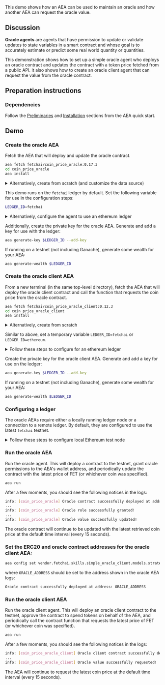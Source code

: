 This demo shows how an AEA can be used to maintain an oracle and how another AEA can request the oracle value.

## Discussion

**Oracle agents** are agents that have permission to update or validate updates to state variables in a smart contract and whose goal is to accurately estimate or predict some real world quantity or quantities.

This demonstration shows how to set up a simple oracle agent who deploys an oracle contract and updates the contract with a token price fetched from a public API. It also shows how to create an oracle client agent that can request the value from the oracle contract.

## Preparation instructions
 
### Dependencies

Follow the <a href="../quickstart/#preliminaries">Preliminaries</a> and <a href="../quickstart/#installation">Installation</a> sections from the AEA quick start.

## Demo

### Create the oracle AEA

Fetch the AEA that will deploy and update the oracle contract.

``` bash
aea fetch fetchai/coin_price_oracle:0.17.3
cd coin_price_oracle
aea install
```

<details><summary>Alternatively, create from scratch (and customize the data source)</summary>
<p>

Create the AEA that will deploy the contract.

``` bash
aea create coin_price_oracle
cd coin_price_oracle
aea add connection fetchai/http_client:0.24.3
aea add connection fetchai/ledger:0.21.2
aea add connection fetchai/prometheus:0.9.3
aea add skill fetchai/advanced_data_request:0.7.3
aea add skill fetchai/simple_oracle:0.16.2
aea config set --type dict agent.dependencies \
'{
  "aea-ledger-fetchai": {"version": "<2.0.0,>=1.0.0"},
  "aea-ledger-ethereum": {"version": "<2.0.0,>=1.0.0"}
}'
aea config set agent.default_connection fetchai/ledger:0.21.2
aea install
```

Set the URL for the data request skill:
``` bash
aea config set --type str vendor.fetchai.skills.advanced_data_request.models.advanced_data_request_model.args.url "https://api.coingecko.com/api/v3/simple/price?ids=fetch-ai&vs_currencies=usd"
```

Specify the name and JSON path of the data to fetch from the API:
``` bash
aea config set --type list vendor.fetchai.skills.advanced_data_request.models.advanced_data_request_model.args.outputs '[{"name": "price", "json_path": "fetch-ai.usd"}]'
```

Set the name of the oracle value in the simple oracle skill:
``` bash
aea config set vendor.fetchai.skills.simple_oracle.models.strategy.args.oracle_value_name price
```

Then update the agent configuration with the default routing:
``` bash
aea config set --type dict agent.default_routing \
'{
"fetchai/contract_api:1.1.3": "fetchai/ledger:0.21.2",
"fetchai/http:1.1.2": "fetchai/http_client:0.24.3",
"fetchai/ledger_api:1.1.3": "fetchai/ledger:0.21.2"
}'
```

Update the default ledger.
``` bash
aea config set agent.default_ledger fetchai
```

Set the following configuration for the oracle skill:
``` bash
aea config set vendor.fetchai.skills.simple_oracle.models.strategy.args.ledger_id fetchai
aea config set vendor.fetchai.skills.simple_oracle.models.strategy.args.update_function update_oracle_value
```

</p>
</details>

This demo runs on the `fetchai` ledger by default. Set the following variable for use in the configuration steps:
``` bash
LEDGER_ID=fetchai
```

<details><summary>Alternatively, configure the agent to use an ethereum ledger</summary>
<p>

``` bash
LEDGER_ID=ethereum
```

Update the default ledger.
``` bash
aea config set agent.default_ledger ethereum
```

Set the following configuration for the oracle skill:
``` bash
aea config set vendor.fetchai.skills.simple_oracle.models.strategy.args.ledger_id ethereum
aea config set vendor.fetchai.skills.simple_oracle.models.strategy.args.update_function updateOracleValue
```

</p>
</details>

Additionally, create the private key for the oracle AEA. Generate and add a key for use with the ledger:
``` bash
aea generate-key $LEDGER_ID --add-key
```

If running on a testnet (not including Ganache), generate some wealth for your AEA:
``` bash
aea generate-wealth $LEDGER_ID
```

### Create the oracle client AEA

From a new terminal (in the same top-level directory), fetch the AEA that will deploy the oracle client contract and call the function that requests the coin price from the oracle contract.

``` bash
aea fetch fetchai/coin_price_oracle_client:0.12.3
cd coin_price_oracle_client
aea install
```

<details><summary>Alternatively, create from scratch</summary>
<p>

Create the AEA that will deploy the contract.

``` bash
aea create coin_price_oracle_client
cd coin_price_oracle_client
aea add connection fetchai/http_client:0.24.3
aea add connection fetchai/ledger:0.21.2
aea add skill fetchai/simple_oracle_client:0.13.2
aea config set --type dict agent.dependencies \
'{
  "aea-ledger-fetchai": {"version": "<2.0.0,>=1.0.0"},
  "aea-ledger-ethereum": {"version": "<2.0.0,>=1.0.0"}
}'
aea config set agent.default_connection fetchai/ledger:0.21.2
aea install
```

Then update the agent configuration with the default routing:
``` bash
aea config set --type dict agent.default_routing \
'{
"fetchai/contract_api:1.1.3": "fetchai/ledger:0.21.2",
"fetchai/http:1.1.2": "fetchai/http_client:0.24.3",
"fetchai/ledger_api:1.1.3": "fetchai/ledger:0.21.2"
}'
```

Set the default ledger:
``` bash
aea config set agent.default_ledger fetchai
```
Set the following configuration for the oracle client skill:
``` bash
aea config set vendor.fetchai.skills.simple_oracle_client.models.strategy.args.ledger_id fetchai
aea config set vendor.fetchai.skills.simple_oracle_client.models.strategy.args.query_function query_oracle_value
```

</p>
</details>

Similar to above, set a temporary variable `LEDGER_ID=fetchai` or `LEDGER_ID=ethereum`.

<details><summary>Follow these steps to configure for an ethereum ledger</summary>
<p>

Set the default ledger:
``` bash
aea config set agent.default_ledger ethereum
```
Set the following configuration for the oracle client skill:
``` bash
aea config set vendor.fetchai.skills.simple_oracle_client.models.strategy.args.ledger_id ethereum
aea config set vendor.fetchai.skills.simple_oracle_client.models.strategy.args.query_function queryOracleValue
```

</p>
</details>

Create the private key for the oracle client AEA. Generate and add a key for use on the ledger:

``` bash
aea generate-key $LEDGER_ID --add-key
```

If running on a testnet (not including Ganache), generate some wealth for your AEA:
``` bash
aea generate-wealth $LEDGER_ID
```

### Configuring a ledger

The oracle AEAs require either a locally running ledger node or a connection to a remote ledger. By default, they are configured to use the latest `fetchai` testnet.

<details><summary>Follow these steps to configure local Ethereum test node</summary>
<p>

The easiest way to test the oracle agents on an Ethereum-based ledger to set up a local test node using Ganache. This can be done by running the following docker command from the directory you started from (in a new terminal). This command will also fund the accounts of the AEAs:

``` bash
docker run -p 8545:8545 trufflesuite/ganache-cli:latest --verbose --gasPrice=0 --gasLimit=0x1fffffffffffff --account="$(cat coin_price_oracle/ethereum_private_key.txt),1000000000000000000000" --account="$(cat coin_price_oracle_client/ethereum_private_key.txt),1000000000000000000000"
```

Run the following Python script (with <code>web3</code> installed) from the top-level directory to deploy a mock Fetch ERC20 contract and give some test FET to the client agent.

``` python
import json
import os
from web3 import Web3

FILE_DIR = os.path.dirname(os.path.realpath(__file__))
CONTRACT_PATH = os.path.join(FILE_DIR, "coin_price_oracle_client/vendor/fetchai/contracts/fet_erc20/build/FetERC20Mock.json")
ORACLE_PRIVATE_KEY_PATH = os.path.join(FILE_DIR, "coin_price_oracle/ethereum_private_key.txt")
CLIENT_PRIVATE_KEY_PATH = os.path.join(FILE_DIR, "coin_price_oracle_client/ethereum_private_key.txt")

# Solidity source code
with open(CONTRACT_PATH) as file:
    compiled_sol = json.load(file)

# web3.py instance
w3 = Web3(Web3.HTTPProvider('http://127.0.0.1:8545'))

# Import oracle account from private key and set to default account
with open(ORACLE_PRIVATE_KEY_PATH) as file:
    private_key = file.read()
oracle_account = w3.eth.account.privateKeyToAccount(private_key)
w3.eth.defaultAccount = oracle_account.address

# Import client account from private key
with open(CLIENT_PRIVATE_KEY_PATH) as file:
    private_key = file.read()
client_account = w3.eth.account.privateKeyToAccount(private_key)

# Deploy mock Fetch ERC20 contract
FetERC20Mock = w3.eth.contract(abi=compiled_sol['abi'], bytecode=compiled_sol['bytecode'])

# Submit the transaction that deploys the contract
tx_hash = FetERC20Mock.constructor(
    name="FetERC20Mock",
    symbol="MFET",
    initialSupply=int(1e23),
    decimals_=18).transact()

# Wait for the transaction to be mined, and get the transaction receipt
tx_receipt = w3.eth.waitForTransactionReceipt(tx_hash)

# Print out the contract address
print("FetERC20Mock contract deployed at:", tx_receipt.contractAddress)

# Get deployed contract
fet_erc20_mock = w3.eth.contract(address=tx_receipt.contractAddress, abi=compiled_sol['abi'])

# Transfer some test FET to oracle client account
tx_hash = fet_erc20_mock.functions.transfer(client_account.address, int(1e20)).transact()
tx_receipt = w3.eth.waitForTransactionReceipt(tx_hash)
```

Set the ERC20 contract address for the oracle AEA
``` bash
aea config set vendor.fetchai.skills.simple_oracle.models.strategy.args.erc20_address $ERC20_ADDRESS
```
as well as for the oracle client AEA
``` bash
aea config set vendor.fetchai.skills.simple_oracle_client.models.strategy.args.erc20_address $ERC20_ADDRESS
```
where `ERC20_ADDRESS` is in the output of the script above.

</p>
</details>

### Run the oracle AEA

Run the oracle agent. This will deploy a contract to the testnet, grant oracle permissions to the AEA's wallet address, and periodically update the contract with the latest price of FET (or whichever coin was specified).
``` bash
aea run
```

After a few moments, you should see the following notices in the logs:
``` bash
info: [coin_price_oracle] Oracle contract successfully deployed at address: ...
...
info: [coin_price_oracle] Oracle role successfully granted!
...
info: [coin_price_oracle] Oracle value successfully updated!
```
The oracle contract will continue to be updated with the latest retrieved coin price at the default time interval (every 15 seconds).

### Set the ERC20 and oracle contract addresses for the oracle client AEA:
``` bash
aea config set vendor.fetchai.skills.simple_oracle_client.models.strategy.args.oracle_contract_address $ORACLE_ADDRESS
```
where `ORACLE_ADDRESS` should be set to the address shown in the oracle AEA logs:
``` bash
Oracle contract successfully deployed at address: ORACLE_ADDRESS
```

### Run the oracle client AEA

Run the oracle client agent. This will deploy an oracle client contract to the testnet, approve the contract to spend tokens on behalf of the AEA, and periodically call the contract function that requests the latest price of FET (or whichever coin was specified).
``` bash
aea run
```

After a few moments, you should see the following notices in the logs:
``` bash
info: [coin_price_oracle_client] Oracle client contract successfully deployed at address: ...
...
info: [coin_price_oracle_client] Oracle value successfully requested!
```
The AEA will continue to request the latest coin price at the default time interval (every 15 seconds).
